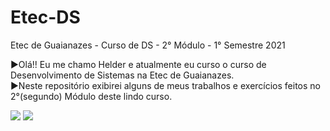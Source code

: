 # Etec-DS
Etec de Guaianazes - Curso de DS - 2° Módulo - 1° Semestre 2021

  ►Olá!! Eu me chamo Helder e atualmente eu curso o curso de Desenvolvimento de Sistemas na Etec de Guaianazes.                                  
  ►Neste repositório exibirei alguns de meus trabalhos e exercícios feitos no 2°(segundo) Módulo deste lindo curso.                                     

[<img src = "https://img.shields.io/badge/facebook-%231877F2.svg?&style=for-the-badge&logo=facebook&logoColor=white">](https://www.facebook.com/OAnciao)
[<img src="https://img.shields.io/badge/linkedin-%230077B5.svg?&style=for-the-badge&logo=linkedin&logoColor=white" />](https://www.linkedin.com/in/helder-alvarenga/)

